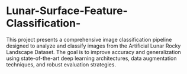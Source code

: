 # Lunar-Surface-Feature-Classification-
This project presents a comprehensive image classification pipeline designed to  analyze and classify images from the Artificial Lunar Rocky Landscape Dataset. The  goal is to improve accuracy and generalization using state-of-the-art deep learning  architectures, data augmentation techniques, and robust evaluation strategies. 
